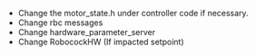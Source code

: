 - Change the motor_state.h under controller code if necessary.
- Change rbc messages
- Change hardware_parameter_server
- Change RobocockHW (If impacted setpoint)